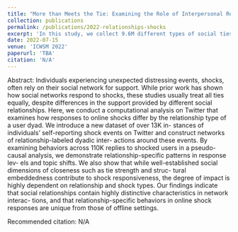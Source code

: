 ```yaml
---
title: "More than Meets the Tie: Examining the Role of Interpersonal Relationships in Social Networks"
collection: publications
permalink: /publications/2022-relationships-shocks
excerpt: 'In this study, we collect 9.6M different types of social ties from Twitter, which we group into five categories: social, romance, family, organizational, and parasocial. Using these categories, we show that the interpersonal relationship type leads to notable differences in (1) word and linguistic patterns, (2) shared topic diversity, and (3) network proximity. Using these labels as training data, we train classification models using the interaction data between two users to show that relationship types can be inferred with high F-1 scores. Finally, we show that these features can be used for predicting future diffusion of information, as in predicting whether a future retweet will occur.'
date: 2022-07-15
venue: 'ICWSM 2022'
paperurl: 'TBA'
citation: 'N/A'
---
```


Abstract: Individuals experiencing unexpected distressing events, shocks, often rely on their social network for support. While prior work has shown how social networks respond to shocks, these studies usually treat all ties equally, despite differences in the support provided by different social relationships. Here, we conduct a computational analysis on Twitter that examines how responses to online shocks differ by the relationship type of a user dyad. We introduce a new dataset of over 13K in- stances of individuals’ self-reporting shock events on Twitter and construct networks of relationship-labeled dyadic inter- actions around these events. By examining behaviors across 110K replies to shocked users in a pseudo-causal analysis, we demonstrate relationship-specific patterns in response lev- els and topic shifts. We also show that while well-established social dimensions of closeness such as tie strength and struc- tural embeddedness contribute to shock responsiveness, the degree of impact is highly dependent on relationship and shock types. Our findings indicate that social relationships contain highly distinctive characteristics in network interac- tions, and that relationship-specific behaviors in online shock responses are unique from those of offline settings.


Recommended citation: N/A